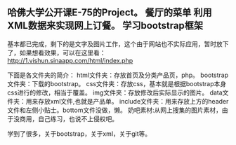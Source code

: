 哈佛大学公开课E-75的Project。
餐厅的菜单
利用XML数据来实现网上订餐。
学习bootstrap框架
----------------------------------------
基本都已完成，剩下的是文字及图片工作，这个由于网站也不实际应用，暂时放下了，如果想看效果，可以在这里看：http://1.vishun.sinaapp.com/html/index.php

下面是各文件夹的简介：
html文件夹：存放首页及分类产品页，php。
bootstrap文件夹：下载的bootstrap。
css文件夹：存放css，基本就是根据bootstrap本身css进行的修改，相当于覆盖。
img文件夹：存放修改后实际显示的图片。
data文件夹：用来存放xml文件,也就是产品单。
include文件夹：用来存放上方的header文件和左侧小贴士。bottom文件没做，懒。
奶吧素材:从网上搜集的图片素材，由于没商用，自己练习，也说不上侵权吧。

学到了很多，关于bootstrap，关于xml，关于git等。
